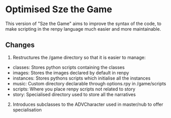 # Optimised Sze the Game

This version of "Sze the Game" aims to improve the syntax of the code, to make scripting in the renpy language much easier and more maintainable. 

## Changes

1. Restructures the /game directory so that it is easier to manage:
  * classes:   Stores python scripts containing the classes 
  * images:    Stores the images declared by default in renpy
  * instances: Stores pythons scripts which initialise all the instances
  * music:     Custom directory declarable through options.rpy in /game/scripts
  * scripts:   Where you place renpy scripts not related to story
  * story:     Specialised directory used to store all the narratives

2. Introduces subclasses to the ADVCharacter used in master/nub to offer specialisation
